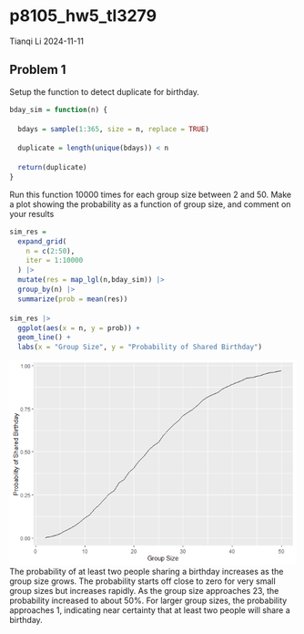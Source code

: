 p8105_hw5_tl3279
================
Tianqi Li
2024-11-11

## Problem 1

Setup the function to detect duplicate for birthday.

``` r
bday_sim = function(n) {

  bdays = sample(1:365, size = n, replace = TRUE)
  
  duplicate = length(unique(bdays)) < n
  
  return(duplicate)
}
```

Run this function 10000 times for each group size between 2 and 50. Make
a plot showing the probability as a function of group size, and comment
on your results

``` r
sim_res = 
  expand_grid(
    n = c(2:50),
    iter = 1:10000
  ) |>
  mutate(res = map_lgl(n,bday_sim)) |>
  group_by(n) |>
  summarize(prob = mean(res))

sim_res |>
  ggplot(aes(x = n, y = prob)) +
  geom_line() +
  labs(x = "Group Size", y = "Probability of Shared Birthday")
```

![](p8105_hw5_tl3279_files/figure-gfm/unnamed-chunk-2-1.png)<!-- --> The
probability of at least two people sharing a birthday increases as the
group size grows. The probability starts off close to zero for very
small group sizes but increases rapidly. As the group size approaches
23, the probability increased to about 50%. For larger group sizes, the
probability approaches 1, indicating near certainty that at least two
people will share a birthday.
